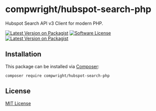 # compwright/hubspot-search-php

Hubspot Search API v3 Client for modern PHP.

[![Latest Version on Packagist][ico-version]][link-packagist]
[![Software License][ico-license]](LICENSE.md)
[![Latest Version on Packagist][packagist-downloads]][link-packagist]

## Installation

This package can be installed via [Composer](http://getcomposer.org):

    composer require compwright/hubspot-search-php

## License

[MIT License](https://github.com/compwright/hubspot-search-php/blob/master/LICENSE)

[ico-version]: https://img.shields.io/packagist/v/compwright/hubspot-search-php.svg?style=flat-square
[ico-license]: https://img.shields.io/badge/license-MIT-brightgreen.svg?style=flat-square
[link-packagist]: https://packagist.org/packages/compwright/hubspot-search-php
[packagist-downloads]: https://img.shields.io/packagist/dt/compwright/hubspot-search-php.svg
